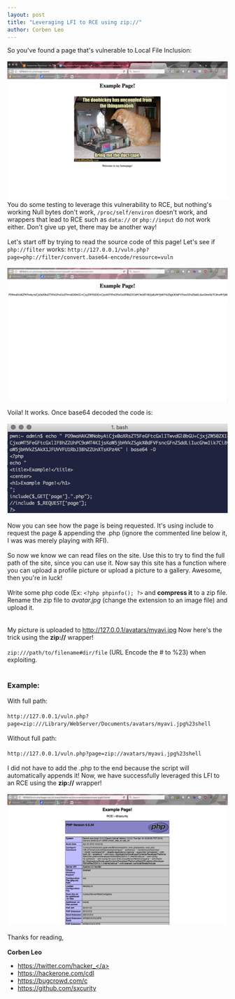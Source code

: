 ```yaml
---
layout: post
title: "Leveraging LFI to RCE using zip://"
author: Corben Leo
---
```

So you've found a page that's vulnerable to Local File Inclusion:
<br><br>
![LFI-1](/images/lfi/lfi-1.png "LFI-1")
<br>
 You do some testing to leverage this vulnerability to RCE, but nothing's working
Null bytes don't work, `/proc/self/environ` doesn't work, and wrappers that lead to RCE
such as `data://` or `php://input` do not work either. Don't give up yet, there may be another way!
<br><br>
Let's start off by trying to read the source code of this page! Let's see if `php://filter` works:
`http://127.0.0.1/vuln.php?page=php://filter/convert.base64-encode/resource=vuln`
<br><br>
![LFI-2](/images/lfi/lfi-2.png "LFI-2")
<br><br>
Voila! It works. Once base64 decoded the code is: <br><br>
![LFI-3](/images/lfi/lfi-3.png "LFI-3")
<br><br>
Now you can see how the page is being requested. It's using include to request the page & appending the .php
(ignore the commented line below it, I was was merely playing with RFI).
<br><br>
So now we know we can read files on the site. Use this to try to find the full path of the site, since you can use it. Now say this site has a function where you can upload a profile picture or upload a picture to a gallery. Awesome, then you're in luck!
<br><br>
Write some php code (Ex: `<?php phpinfo(); ?>` and **compress it** to a zip file.
Rename the zip file to *avatar.jpg* (change the extension to an image file) and upload it.  
<br><br>
My picture is uploaded to http://127.0.0.1/avatars/myavi.jpg
Now here's the trick using the **zip://** wrapper!
<br><br>
`zip:///path/to/filename#dir/file` (URL Encode the # to %23) when exploiting.
<br><br>
### Example:
With full path: <br><br>
`http://127.0.0.1/vuln.php?page=zip:///Library/WebServer/Documents/avatars/myavi.jpg%23shell`
<br><br>
Without full path: <br><br>
`http://127.0.0.1/vuln.php?page=zip://avatars/myavi.jpg%23shell`
<br><br>
I did not have to add the .php to the end because the script will automatically appends it!
Now, we have successfully leveraged this LFI to an RCE using the **zip://** wrapper!
<br><br>
![LFI-4](/images/lfi/lfi-4.png "LFI-4")
<br><br>
Thanks for reading,<br><br>
**Corben Leo**
- <a class="link" href="https://twitter.com/hacker_"  target="_blank" rel="noopener noreferrer">https://twitter.com/hacker_</a>
- <a class="link" href="https://hackerone.com/cdl" target="_blank" rel="noopener noreferrer">https://hackerone.com/cdl</a>
- <a class="link" href="https://bugcrowd.com/c" target="_blank" rel="noopener noreferrer">https://bugcrowd.com/c</a>
- <a class="link" href="https://github.com/sxcurity"  target="_blank" rel="noopener noreferrer">https://github.com/sxcurity</a>

